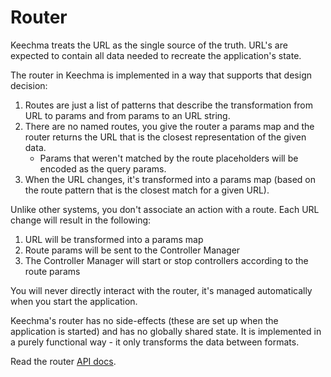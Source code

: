 # Router

Keechma treats the URL as the single source of the truth. URL's are expected to contain all data needed to recreate the application's state.

The router in Keechma is implemented in a way that supports that design decision:

1. Routes are just a list of patterns that describe the transformation from URL to params and from params to an URL string.
2. There are no named routes, you give the router a params map and the router returns the URL that is the closest representation of the given data.
    - Params that weren't matched by the route placeholders will be encoded as the query params.
3. When the URL changes, it's transformed into a params map (based on the route pattern that is the closest match for a given URL).

Unlike other systems, you don't associate an action with a route. Each URL change will result in the following:

1. URL will be transformed into a params map
2. Route params will be sent to the Controller Manager
3. The Controller Manager will start or stop controllers according to the route params

You will never directly interact with the router, it's managed automatically when you start the application.

Keechma's router has no side-effects (these are set up when the application is started) and has no globally shared state. It is implemented in a purely functional way - it only transforms the data between formats.

Read the router [API docs](api/keechma.router.html).

